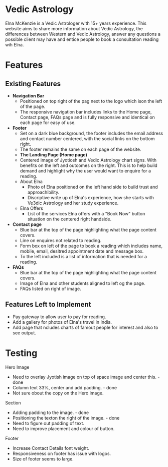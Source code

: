 # Vedic Astrology

Elna McKenzie is a Vedic Astrologer with 15+ years experience. This website aims to share more information about Vedic Astrology, the differences between Western and Vedic Astrology, answer any questions a possible client may have and entice people to book a consultation reading wih Elna.

# Features

## Existing Features

- **Navigation Bar**
  - Positioned on top right of the pag next to the logo which ison the left of the page.
  - The responsive navigation bar includes links to the Home page, Contact page, FAQs page and is fully responsive and identical on each page for easy of use.
- **Footer**
  - Set on a dark blue background, the footer includes the email address and contact number centered, with the social links on the bottom right.
  - The footer remains the same on each page of the website.
  - **The Landing Page (Home page)**
  - Centered image of Jyotiosh and Vedic Astrology chart signs. With benefits on the left and outcomes on the right. This is to help build demand and highlight why the user would want to enquire for a reading.
  - About Elna
    - Photo of Elna positioned on the left hand side to build trust and approachibility.
    - Discriptive write up of Elna's experience, how she starts with Ve3dic Astrology and her study experience.
  - Elna Offers
    - List of the services Elna offers with a "Book Now" button situation on the centered right handside.
- **Contact page**
  - Blue bar at the top of the page highlighting what the page content covers.
  - Line on enquires not related to reading.
  - Form box on left of the page to book a reading which includes name, mobile, email, desitred appointment date and message box.
  - To the left included is a list of information that is needed for a reading.
- **FAQs**
  - Blue bar at the top of the page highlighting what the page content covers.
  - Image of Elna and other students aligned to left og the page.
  - FAQs listed on right of image.

## Features Left to Implement

- Pay gateway to allow user to pay for reading.
- Add a gallery for photos of Elna's travel in India. 
- Add page that ncludes charts of famout people for interest and also to see output. 

# Testing
Hero Image
- Need to overlay Jyotish image on top of space image and center this. - done
- Column text 33%, center and add padding. - done
- Not sure obout the copy on the Hero image. 

Section
- Adding padding to the image. - done
- Positioning the texton the right of the image. - done
- Need to figure out padding of text. 
- Need to improve placement and colour of button. 
  
Footer
- Increase Contact Details font weight. 
- Responsiveness on footer has issue with logos. 
- Size of footer seems to large. 